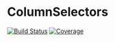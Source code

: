 # ColumnSelectors

[![Build Status](https://github.com/elias/ColumnSelectors.jl/actions/workflows/CI.yml/badge.svg?branch=main)](https://github.com/elias/ColumnSelectors.jl/actions/workflows/CI.yml?query=branch%3Amain)
[![Coverage](https://codecov.io/gh/elias/ColumnSelectors.jl/branch/main/graph/badge.svg)](https://codecov.io/gh/elias/ColumnSelectors.jl)
